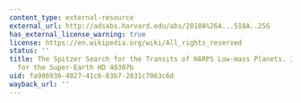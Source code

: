```yaml
---
content_type: external-resource
external_url: http://adsabs.harvard.edu/abs/2010A%26A...518A..25G
has_external_license_warning: true
license: https://en.wikipedia.org/wiki/All_rights_reserved
status: ''
title: The Spitzer Search for the Transits of HARPS Low-mass Planets. I. No Transit
  for the Super-Earth HD 40307b
uid: fa986936-4027-41c6-83b7-2831c7063c6d
wayback_url: ''
---
```

